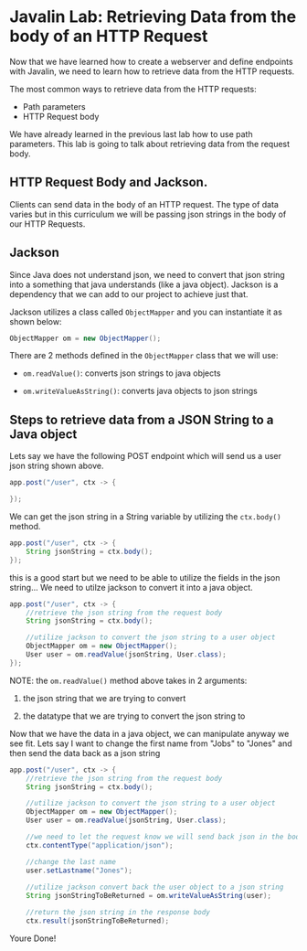 # Javalin Lab: Retrieving Data from the body of an HTTP Request

Now that we have learned how to create a webserver and define endpoints with Javalin, we need to learn how to
retrieve data from the HTTP requests.

The most common ways to retrieve data from the HTTP requests:
- Path parameters
- HTTP Request body

We have already learned in the previous last lab how to use path parameters. This lab is going to talk about 
retrieving data from the request body.

## HTTP Request Body and Jackson.

Clients can send data in the body of an HTTP request. The type of data varies but in this curriculum we will be passing json strings in the body of our HTTP Requests.


## Jackson
Since Java does not understand json, we need to convert that json string into a something that java understands (like a java object). Jackson is a dependency that we can add to our project to achieve just that.

Jackson utilizes a class called `ObjectMapper` and you can instantiate it as shown below:
```java
ObjectMapper om = new ObjectMapper();
```

There are 2 methods defined in the `ObjectMapper` class that we will use:

- `om.readValue()`: converts json strings to java objects

- `om.writeValueAsString()`: converts java objects to json strings

## Steps to retrieve data from a JSON String to a Java object

Lets say we have the following POST endpoint which will send us a user json string shown above. 

```java
app.post("/user", ctx -> {

});
```

We can get the json string in a String variable by utilizing the `ctx.body()` method.

```java
app.post("/user", ctx -> {
    String jsonString = ctx.body();
});
```

this is a good start but we need to be able to utilize the fields in the json string... We need to utilze jackson to convert it into a java object.

```java
app.post("/user", ctx -> {
    //retrieve the json string from the request body
    String jsonString = ctx.body();

    //utilize jackson to convert the json string to a user object
    ObjectMapper om = new ObjectMapper();
    User user = om.readValue(jsonString, User.class);
});
```

NOTE: the `om.readValue()` method above takes in 2 arguments:

1. the json string that we are trying to convert

2. the datatype that we are trying to convert the json string to



Now that we have the data in a java object, we can manipulate anyway we see fit. Lets say I want to change the first name from "Jobs" to "Jones" and then send the data back as a json string

```java
app.post("/user", ctx -> {
    //retrieve the json string from the request body
    String jsonString = ctx.body();

    //utilize jackson to convert the json string to a user object
    ObjectMapper om = new ObjectMapper();
    User user = om.readValue(jsonString, User.class);

    //we need to let the request know we will send back json in the body
    ctx.contentType("application/json"); 

    //change the last name
    user.setLastname("Jones");
    
    //utilize jackson convert back the user object to a json string
    String jsonStringToBeReturned = om.writeValueAsString(user);

    //return the json string in the response body
    ctx.result(jsonStringToBeReturned);
```

Youre Done! 